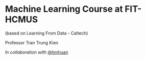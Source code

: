 # Machine Learning Course at FIT-HCMUS
(based on Learning From Data - Caltech)

Professor Tran Trung Kien

_In collaboration with_ [@hmhuan](https://github.com/hmhuan)
